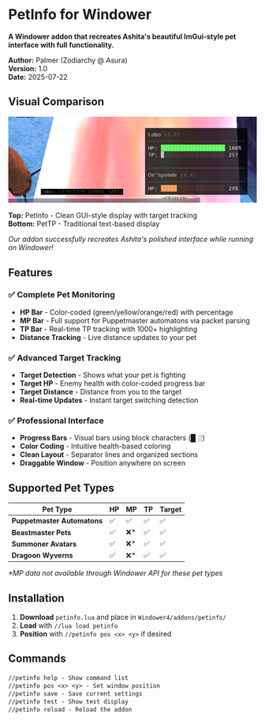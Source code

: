 # PetInfo for Windower

**A Windower addon that recreates Ashita's beautiful ImGui-style pet interface with full functionality.**

**Author:** Palmer (Zodiarchy @ Asura)  
**Version:** 1.0  
**Date:** 2025-07-22

## Visual Comparison

![PetInfo vs PetTP Comparison](comparison.png)

**Top:** PetInfo - Clean GUI-style display with target tracking  
**Bottom:** PetTP - Traditional text-based display

*Our addon successfully recreates Ashita's polished interface while running on Windower!*

## Features

### ✅ **Complete Pet Monitoring**
- **HP Bar** - Color-coded (green/yellow/orange/red) with percentage
- **MP Bar** - Full support for Puppetmaster automatons via packet parsing
- **TP Bar** - Real-time TP tracking with 1000+ highlighting
- **Distance Tracking** - Live distance updates to your pet

### ✅ **Advanced Target Tracking**
- **Target Detection** - Shows what your pet is fighting
- **Target HP** - Enemy health with color-coded progress bar
- **Target Distance** - Distance from you to the target
- **Real-time Updates** - Instant target switching detection

### ✅ **Professional Interface**
- **Progress Bars** - Visual bars using block characters (█ ░)
- **Color Coding** - Intuitive health-based coloring
- **Clean Layout** - Separator lines and organized sections
- **Draggable Window** - Position anywhere on screen

## Supported Pet Types

| Pet Type | HP | MP | TP | Target |
|----------|----|----|-------|--------|
| **Puppetmaster Automatons** | ✅ | ✅ | ✅ | ✅ |
| **Beastmaster Pets** | ✅ | ❌* | ✅ | ✅ |
| **Summoner Avatars** | ✅ | ❌* | ✅ | ✅ |
| **Dragoon Wyverns** | ✅ | ❌* | ✅ | ✅ |

*\*MP data not available through Windower API for these pet types*

## Installation

1. **Download** `petinfo.lua` and place in `Windower4/addons/petinfo/`
2. **Load** with `//lua load petinfo`
3. **Position** with `//petinfo pos <x> <y>` if desired

## Commands

```
//petinfo help - Show command list
//petinfo pos <x> <y> - Set window position
//petinfo save - Save current settings
//petinfo test - Show test display
//petinfo reload - Reload the addon